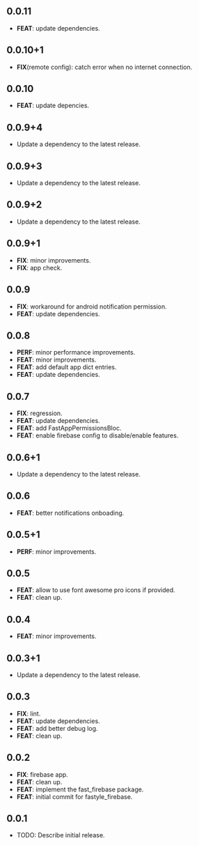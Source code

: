 ## 0.0.11

 - **FEAT**: update dependencies.

## 0.0.10+1

 - **FIX**(remote config): catch error when no internet connection.

## 0.0.10

 - **FEAT**: update depencies.

## 0.0.9+4

 - Update a dependency to the latest release.

## 0.0.9+3

 - Update a dependency to the latest release.

## 0.0.9+2

 - Update a dependency to the latest release.

## 0.0.9+1

 - **FIX**: minor improvements.
 - **FIX**: app check.

## 0.0.9

 - **FIX**: workaround for android notification permission.
 - **FEAT**: update dependencies.

## 0.0.8

 - **PERF**: minor performance improvements.
 - **FEAT**: minor improvements.
 - **FEAT**: add default app dict entries.
 - **FEAT**: update dependencies.

## 0.0.7

 - **FIX**: regression.
 - **FEAT**: update dependencies.
 - **FEAT**: add FastAppPermissionsBloc.
 - **FEAT**: enable firebase config to disable/enable features.

## 0.0.6+1

 - Update a dependency to the latest release.

## 0.0.6

 - **FEAT**: better notifications onboading.

## 0.0.5+1

 - **PERF**: minor improvements.

## 0.0.5

 - **FEAT**: allow to use font awesome pro icons if provided.
 - **FEAT**: clean up.

## 0.0.4

 - **FEAT**: minor improvements.

## 0.0.3+1

 - Update a dependency to the latest release.

## 0.0.3

 - **FIX**: lint.
 - **FEAT**: update dependencies.
 - **FEAT**: add better debug log.
 - **FEAT**: clean up.

## 0.0.2

 - **FIX**: firebase app.
 - **FEAT**: clean up.
 - **FEAT**: implement the fast_firebase package.
 - **FEAT**: initial commit for fastyle_firebase.

## 0.0.1

* TODO: Describe initial release.
